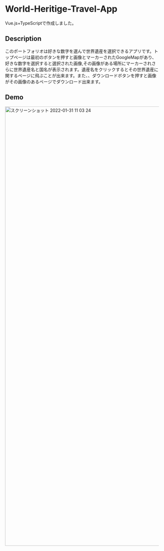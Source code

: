 # World-Heritige-Travel-App
Vue.js+TypeScriptで作成しました。
## Description
このポートフォリオは好きな数字を選んで世界遺産を選択できるアプリです。トップページは最初のボタンを押すと画像とマーカーされたGoogleMapがあり、好きな数字を選択すると選択された画像,その画像がある場所にマーカーされさらに世界遺産名と国名が表示されます。遺産名をクリックするとその世界遺産に関するページに飛ぶことが出来ます。また、、ダウンロードボタンを押すと画像がその画像のあるページでダウンロード出来ます。
## Demo
<img width="1440" alt="スクリーンショット 2022-01-31 11 03 24" src="https://user-images.githubusercontent.com/63139730/151729634-dcf2449f-3736-4f7b-be0d-be4a12bd360e.png">
